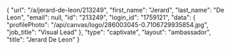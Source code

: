 {
    "url": "\/a\/jerard-de-leon\/213249",
    "first_name": "Jerard",
    "last_name": "De Leon",
    "email": null,
    "id": "213249",
    "login_id": "1759121",
    "data": {
        "profilePhoto": "\/api\/canvas\/logo\/286003045-0.7106729935854.jpg",
        "job_title": "Visual Lead"
    },
    "type": "captivate",
    "layout": "ambassador",
    "title": "Jerard De Leon"
}